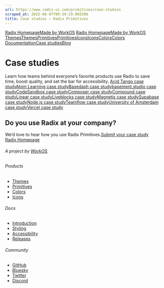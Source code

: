 ```yaml
---
url: https://www.radix-ui.com/primitives/case-studies
scraped_at: 2025-06-07T09:39:19.865586
title: Case studies – Radix Primitives
---
```


[Radix Homepage](https://www.radix-ui.com/)[Made by WorkOS](https://workos.com)
[Radix Homepage](https://www.radix-ui.com/)[Made by WorkOS](https://workos.com)
[ThemesThemes](https://www.radix-ui.com/)[PrimitivesPrimitives](https://www.radix-ui.com/primitives)[IconsIcons](https://www.radix-ui.com/icons)[ColorsColors](https://www.radix-ui.com/colors)
[Documentation](https://www.radix-ui.com/primitives/docs)[Case studies](https://www.radix-ui.com/primitives/case-studies)[Blog](https://www.radix-ui.com/blog)[](https://github.com/radix-ui/primitives)
# Case studies
Learn how teams behind everyone’s favorite products use Radix to save time, boost quality, and set the bar for accessibility.
[Acid Tango case study](https://www.radix-ui.com/primitives/case-studies/acid-tango)[Atom Learning case study](https://www.radix-ui.com/primitives/case-studies/atom-learning)[Basedash case study](https://www.radix-ui.com/primitives/case-studies/basedash)[basement.studio case study](https://www.radix-ui.com/primitives/case-studies/basement-studio)[CodeSandbox case study](https://www.radix-ui.com/primitives/case-studies/codesandbox)[Composer case study](https://www.radix-ui.com/primitives/case-studies/composer)[Compound case study](https://www.radix-ui.com/primitives/case-studies/compound)[Linear case study](https://www.radix-ui.com/primitives/case-studies/linear)[Liveblocks case study](https://www.radix-ui.com/primitives/case-studies/liveblocks)[Magnetis case study](https://www.radix-ui.com/primitives/case-studies/magnetis)[Supabase case study](https://www.radix-ui.com/primitives/case-studies/supabase)[Node.js case study](https://www.radix-ui.com/primitives/case-studies/nodejs)[Teamflow case study](https://www.radix-ui.com/primitives/case-studies/teamflow)[University of Amsterdam case study](https://www.radix-ui.com/primitives/case-studies/university-of-amsterdam)[Vercel case study](https://www.radix-ui.com/primitives/case-studies/vercel)
## Do you use Radix at your company?
We’d love to hear how you use Radix Primitives.[Submit your case study](https://form.typeform.com/to/FxOiONsk)
[Radix Homepage](https://www.radix-ui.com/)
###### A project by [WorkOS](https://workos.com).
###### Products
  * [Themes](https://www.radix-ui.com/)
  * [Primitives](https://www.radix-ui.com/primitives)
  * [Colors](https://www.radix-ui.com/colors)
  * [Icons](https://www.radix-ui.com/icons)


###### Docs
  * [Introduction](https://www.radix-ui.com/primitives/docs/overview/introduction)
  * [Styling](https://www.radix-ui.com/primitives/docs/guides/styling)
  * [Accessibility](https://www.radix-ui.com/primitives/docs/overview/accessibility)
  * [Releases](https://www.radix-ui.com/primitives/docs/overview/releases)


###### Community
  * [GitHub](https://github.com/radix-ui)
  * [Bluesky](https://bsky.app/profile/radix-ui.com)
  * [Twitter](https://twitter.com/radix_ui)
  * [Discord](https://discord.com/invite/7Xb99uG)



